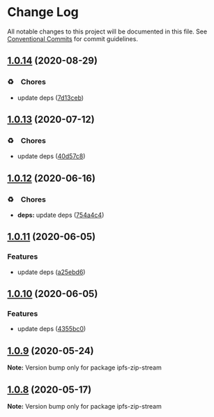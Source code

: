 # Change Log

All notable changes to this project will be documented in this file.
See [Conventional Commits](https://conventionalcommits.org) for commit guidelines.

## [1.0.14](https://github.com/bluelovers/ws-ipfs/compare/ipfs-zip-stream@1.0.13...ipfs-zip-stream@1.0.14) (2020-08-29)


### ♻️　Chores

* update deps ([7d13ceb](https://github.com/bluelovers/ws-ipfs/commit/7d13cebfde55dff62632755bfbec0af492495dc7))





## [1.0.13](https://github.com/bluelovers/ws-ipfs/compare/ipfs-zip-stream@1.0.12...ipfs-zip-stream@1.0.13) (2020-07-12)


### ♻️　Chores

* update deps ([40d57c8](https://github.com/bluelovers/ws-ipfs/commit/40d57c83e126c495aaf515ca8ac8cd02db848fc0))





## [1.0.12](https://github.com/bluelovers/ws-ipfs/compare/ipfs-zip-stream@1.0.11...ipfs-zip-stream@1.0.12) (2020-06-16)


### ♻️　Chores

* **deps:**  update deps ([754a4c4](https://github.com/bluelovers/ws-ipfs/commit/754a4c4a714d3d256500b319473ce610f876b442))





## [1.0.11](https://github.com/bluelovers/ws-ipfs/compare/ipfs-zip-stream@1.0.10...ipfs-zip-stream@1.0.11) (2020-06-05)


### Features

* update deps ([a25ebd6](https://github.com/bluelovers/ws-ipfs/commit/a25ebd688ccfd54f164b3ff89cf6cdb2e7f6e478))





## [1.0.10](https://github.com/bluelovers/ws-ipfs/compare/ipfs-zip-stream@1.0.9...ipfs-zip-stream@1.0.10) (2020-06-05)


### Features

* update deps ([4355bc0](https://github.com/bluelovers/ws-ipfs/commit/4355bc0161fa03725b7455cee33ac834a99b7cd9))





## [1.0.9](https://github.com/bluelovers/ws-ipfs/compare/ipfs-zip-stream@1.0.8...ipfs-zip-stream@1.0.9) (2020-05-24)

**Note:** Version bump only for package ipfs-zip-stream





## [1.0.8](https://github.com/bluelovers/ws-ipfs/compare/ipfs-zip-stream@1.0.7...ipfs-zip-stream@1.0.8) (2020-05-17)

**Note:** Version bump only for package ipfs-zip-stream
